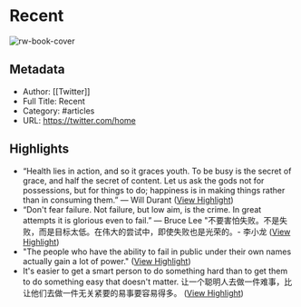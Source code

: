 # Recent

![rw-book-cover](https://abs.twimg.com/favicons/twitter.ico)

## Metadata
- Author: [[Twitter]]
- Full Title: Recent
- Category: #articles
- URL: https://twitter.com/home

## Highlights
- “Health lies in action, and so it graces youth. To be busy is the secret of grace, and half the secret of content. Let us ask the gods not for possessions, but for things to do; happiness is in making things rather than in consuming them.” ​— Will Durant ([View Highlight](https://read.readwise.io/read/01hrp38khv99njgchmvwr1xshy))
- “Don't fear failure. Not failure, but low aim, is the crime. In great attempts it is glorious even to fail.” — Bruce Lee 
  "不要害怕失败。不是失败，而是目标太低。在伟大的尝试中，即使失败也是光荣的。- 李小龙 ([View Highlight](https://read.readwise.io/read/01h80z33p5cjb6t9rrpqppzr0s))
- "The people who have the ability to fail in public under their own names actually gain a lot of power." ([View Highlight](https://read.readwise.io/read/01hxx3drcxqna020xnyfrag7cz))
- It's easier to get a smart person to do something hard than to get them to do something easy that doesn't matter. 
  让一个聪明人去做一件难事，比让他们去做一件无关紧要的易事要容易得多。 ([View Highlight](https://read.readwise.io/read/01hrpxxdcp5nwbawy2cp77wd7y))

